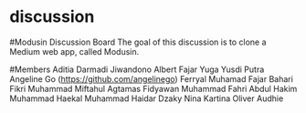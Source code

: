 # discussion

#Modusin Discussion Board
The goal of this discussion is to clone a Medium web app, called Modusin.

#Members
Aditia Darmadi Jiwandono
Albert Fajar Yuga Yusdi Putra
Angeline Go (https://github.com/angelinego)
Ferryal Muhamad Fajar Bahari
Fikri Muhammad
Miftahul Agtamas Fidyawan
Muhammad Fahri Abdul Hakim
Muhammad Haekal
Muhammad Haidar Dzaky
Nina Kartina
Oliver Audhie
